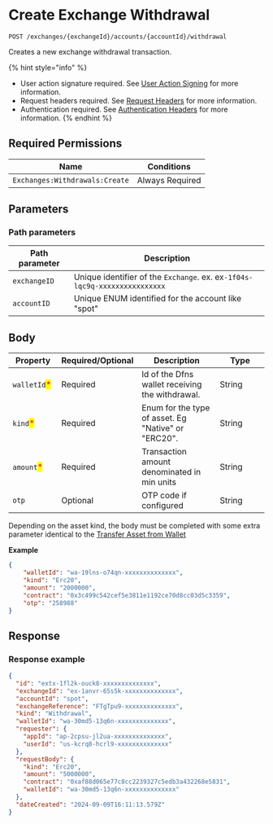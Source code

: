 # Create Exchange Withdrawal

`POST /exchanges/{exchangeId}/accounts/{accountId}/withdrawal`

Creates a new exchange withdrawal transaction.

{% hint style="info" %}
* User action signature required. See [User Action Signing](../../../api-docs/authentication/user-action-signing/) for more information.
* Request headers required. See [Request Headers](../../../getting-started/request-headers.md) for more information.
* Authentication required. See [Authentication Headers](../../../getting-started/request-headers.md#authentication-headers) for more information.
{% endhint %}

## Required Permissions

| Name                           | Conditions      |
| ------------------------------ | --------------- |
| `Exchanges:Withdrawals:Create` | Always Required |

## Parameters <a href="#parameters.1" id="parameters.1"></a>

### Path parameters <a href="#path-parameters" id="path-parameters"></a>

| Path parameter | Description                                                                |
| -------------- | -------------------------------------------------------------------------- |
| `exchangeID`   | Unique identifier of the `Exchange`. ex. ex`-1f04s-lqc9q-xxxxxxxxxxxxxxxx` |
| `accountID`    | Unique ENUM identified for the account like "spot"                         |

## Body <a href="#request-body" id="request-body"></a>

<table><thead><tr><th width="80">Property</th><th width="80">Required/Optional</th><th>Description</th><th width="80">Type</th></tr></thead><tbody><tr><td><code>walletId</code><mark style="color:red;">*</mark></td><td>Required</td><td>Id of the Dfns wallet receiving the withdrawal.</td><td>String</td></tr><tr><td><code>kind</code><mark style="color:red;">*</mark></td><td>Required</td><td>Enum for the type of asset. Eg "Native" or "ERC20".</td><td>String</td></tr><tr><td><code>amount</code><mark style="color:red;">*</mark></td><td>Required</td><td>Transaction amount denominated in min units</td><td>String</td></tr><tr><td><code>otp</code></td><td>Optional</td><td>OTP code if configured</td><td>String</td></tr></tbody></table>

Depending on the asset kind, the body must be completed with some extra parameter identical to the [Transfer Asset from Wallet](../../../api-docs/wallets/transfer-asset-from-wallet.md)

**Example**

```json
{
    "walletId": "wa-19lns-o74qn-xxxxxxxxxxxxxx",
    "kind": "Erc20",
    "amount": "2000000",
    "contract": "0x3c499c542cef5e3811e1192ce70d8cc03d5c3359",
    "otp": "258988"
}
```

## Response <a href="#response" id="response"></a>

### Response example <a href="#response-example" id="response-example"></a>

```json
{
  "id": "extx-1fl2k-ouck8-xxxxxxxxxxxxxx",
  "exchangeId": "ex-1anvr-65s5k-xxxxxxxxxxxxxx",
  "accountId": "spot",
  "exchangeReference": "FTgTpu9-xxxxxxxxxxxxxx",
  "kind": "Withdrawal",
  "walletId": "wa-30md5-13q6n-xxxxxxxxxxxxxx",
  "requester": {
    "appId": "ap-2cpsu-jl2ua-xxxxxxxxxxxxxx",
    "userId": "us-kcrq8-hcrl9-xxxxxxxxxxxxxx"
  },
  "requestBody": {
    "kind": "Erc20",
    "amount": "5000000",
    "contract": "0xaf88d065e77c8cc2239327c5edb3a432268e5831",
    "walletId": "wa-30md5-13q6n-xxxxxxxxxxxxxx"
  },
  "dateCreated": "2024-09-09T16:11:13.579Z"
}
```
